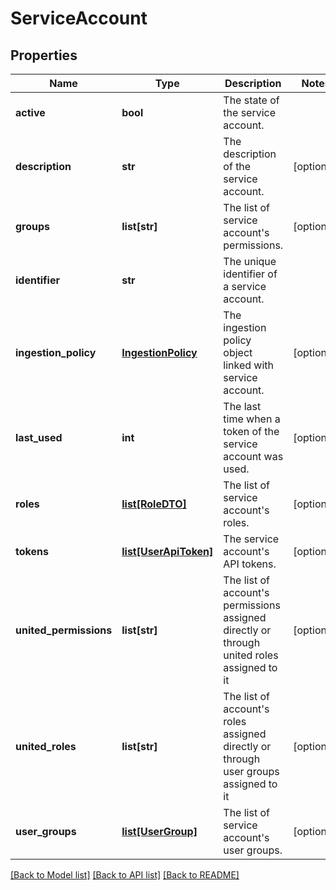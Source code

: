 # ServiceAccount

## Properties
Name | Type | Description | Notes
------------ | ------------- | ------------- | -------------
**active** | **bool** | The state of the service account. | 
**description** | **str** | The description of the service account. | [optional] 
**groups** | **list[str]** | The list of service account&#39;s permissions. | [optional] 
**identifier** | **str** | The unique identifier of a service account. | 
**ingestion_policy** | [**IngestionPolicy**](IngestionPolicy.md) | The ingestion policy object linked with service account. | [optional] 
**last_used** | **int** | The last time when a token of the service account was used. | [optional] 
**roles** | [**list[RoleDTO]**](RoleDTO.md) | The list of service account&#39;s roles. | [optional] 
**tokens** | [**list[UserApiToken]**](UserApiToken.md) | The service account&#39;s API tokens. | [optional] 
**united_permissions** | **list[str]** | The list of account&#39;s permissions assigned directly or through united roles assigned to it | [optional] 
**united_roles** | **list[str]** | The list of account&#39;s roles assigned directly or through user groups assigned to it | [optional] 
**user_groups** | [**list[UserGroup]**](UserGroup.md) | The list of service account&#39;s user groups. | [optional] 

[[Back to Model list]](../README.md#documentation-for-models) [[Back to API list]](../README.md#documentation-for-api-endpoints) [[Back to README]](../README.md)


